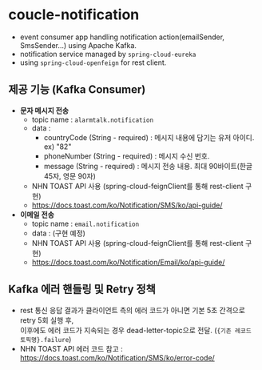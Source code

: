# coucle-notification
- event consumer app handling notification action(emailSender, SmsSender...) using Apache Kafka.
- notification service managed by `spring-cloud-eureka`
- using `spring-cloud-openfeign` for rest client.

## 제공 기능 (Kafka Consumer)
- **문자 메시지 전송**
    - topic name : `alarmtalk.notification`
    - data : 
        - countryCode (String - required) : 메시지 내용에 담기는 유저 아이디. ex) "82"
        - phoneNumber (String - required) : 메시지 수신 번호.
        - message (String - required) : 메시지 전송 내용. 최대 90바이트(한글 45자, 영문 90자)
    - NHN TOAST API 사용 (spring-cloud-feignClient를 통해 rest-client 구현)
    - https://docs.toast.com/ko/Notification/SMS/ko/api-guide/
- **이메일 전송**
    - topic name : `email.notification`
    - data : (구현 예정)
    - NHN TOAST API 사용 (spring-cloud-feignClient를 통해 rest-client 구현)
    - https://docs.toast.com/ko/Notification/Email/ko/api-guide/


## Kafka 에러 핸들링 및 Retry 정책
- rest 통신 응답 결과가 클라이언트 측의 에러 코드가 아니면 기본 5초 간격으로 retry 5회 실행 후, <br>
이후에도 에러 코드가 지속되는 경우 dead-letter-topic으로 전달. (`{기존 레코드 토픽명}.failure`)
- NHN TOAST API 에러 코드 참고 : https://docs.toast.com/ko/Notification/SMS/ko/error-code/